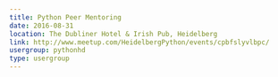 ```yaml
---
title: Python Peer Mentoring
date: 2016-08-31
location: The Dubliner Hotel & Irish Pub, Heidelberg
link: http://www.meetup.com/HeidelbergPython/events/cpbfslyvlbpc/
usergroup: pythonhd
type: usergroup
---
```

